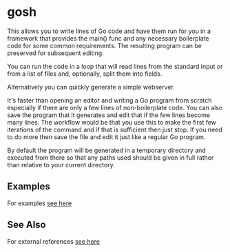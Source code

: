 <!-- Created by mkdoc DO NOT EDIT. -->

# gosh

This allows you to write lines of Go code and have them run for you in a
framework that provides the main() func and any necessary boilerplate code for
some common requirements. The resulting program can be preserved for subsequent
editing.

You can run the code in a loop that will read lines from the standard input or
from a list of files and, optionally, split them into fields.

Alternatively you can quickly generate a simple webserver.

It's faster than opening an editor and writing a Go program from scratch
especially if there are only a few lines of non-boilerplate code. You can also
save the program that it generates and edit that if the few lines become many
lines. The workflow would be that you use this to make the first few iterations
of the command and if that is sufficient then just stop. If you need to do more
then save the file and edit it just like a regular Go program.

By default the program will be generated in a temporary directory and executed
from there so that any paths used should be given in full rather than relative
to your current directory.



## Examples
For examples [see here](_gosh.EXAMPLES.md)


## See Also
For external references [see here](_gosh.REFERENCES.md)

